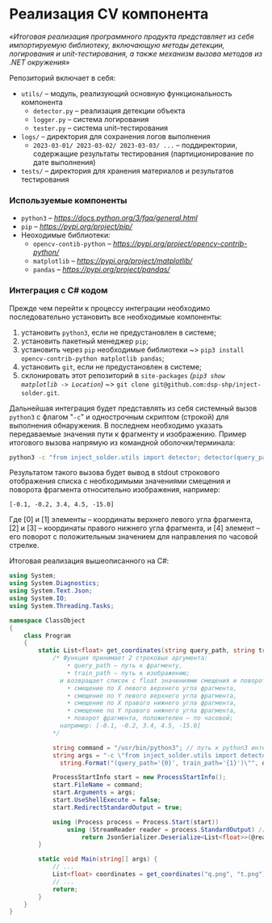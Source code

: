 # **Реализация CV компонента**
*«Итоговая реализация программного продукта представляет из себя импортируемую библиотеку, включающую методы детекции, логирования и unit-тестирования, а также механизм вызова методов из .NET окружения»*

Репозиторий включает в себя:
- ```utils/``` – модуль, реализующий основную функциональность компонента
  - ```detector.py``` – реализация детекции объекта
  - ```logger.py``` – система логирования
  - ```tester.py``` – система unit–тестирования
- ```logs/``` – директория для сохранения логов выполнения
  - ```2023-03-01/ 2023-03-02/ 2023-03-03/ ...``` – поддиректории, содержащие результаты тестирования (партиционирование по дате выполнения) 
- ```tests/``` – директория для хранения материалов и результатов тестирования

### Используемые компоненты
- ```python3``` – *https://docs.python.org/3/faq/general.html*
- ```pip``` – *https://pypi.org/project/pip/*
- Неоходимые библиотеки: 
  - ```opencv-contib-python``` – *https://pypi.org/project/opencv-contrib-python/*
  - ```matplotlib``` – *https://pypi.org/project/matplotlib/*
  - ```pandas``` – *https://pypi.org/project/pandas/*

### Интеграция с C# кодом

Прежде чем перейти к процессу интеграции необходимо последовательно установить все необходимые компоненты:
1. установить ```python3```, если не предустановлен в системе;
1. установить пакетный менеджер ```pip```;
1. установить через ```pip``` необходимые библиотеки ~> ```pip3 install opencv-contrib-python matplotlib pandas```;
1. установить ```git```, если не предустановлен в системе;
1. склонировать этот репозиторий в ```site-packages``` *(```pip3 show matplotlib -> Location```)* ~> ```git clone git@github.com:dsp-shp/inject-solder.git```.

Дальнейшая интеграция будет представлять из себя системный вызов ```python3``` с флагом "```-c```" и однострочным скриптом (строкой) для выполнения обнаружения. В последнем необходимо указать передаваемые значения пути к фрагменту и изображению. Пример итогового вызова напрямую из командной оболочки/терминала:
```bash
python3 -c "from inject_solder.utils import detector; detector(query_path='q.png', train_path='t.png')"
```
Результатом такого вызова будет вывод в stdout строкового отображения списка с необходимыми значениями смещения и поворота фрагмента относительно изображения, например:
```
[-0.1, -0.2, 3.4, 4.5, -15.0]
```
Где [0] и [1] элементы – координаты верхнего левого угла фрагмента, [2] и [3] – координаты правого нижнего угла фрагмента, и [4] элемент – его поворот с положительным значением для направления по часовой стрелке.

Итоговая реализация вышеописанного на C#:

```c#
using System;
using System.Diagnostics;
using System.Text.Json;
using System.IO;
using System.Threading.Tasks;

namespace ClassObject
{
    class Program 
    {
        static List<float> get_coordinates(string query_path, string train_path) {
            /* Функция принимает 2 строковых аргумента:
                • query_path – путь к фрагменту,
                • train_path – путь к изображению;
              и возвращает список с float значениями смещения и поворота:
                • смещение по Х левого верхнего угла фрагмента,
                • смещение по Y левого верхнего угла фрагмента,
                • смещение по Х правого нижнего угла фрагмента,
                • смещение по Y правого нижнего угла фрагмента,
                • поворот фрагмента, положителен – по часовой;
              например: [-0.1, -0.2, 3.4, 4.5, -15.0]
            */

            string command = "/usr/bin/python3"; // путь к python3 интерпретатору: python3 -c "import sys; print(sys.executable)"
            string args = "-c \"from inject_solder.utils import detector; detector" + 
              string.Format("(query_path='{0}', train_path='{1}')\"", query_path, train_path); // выполняемый скрипт

            ProcessStartInfo start = new ProcessStartInfo();
            start.FileName = command;
            start.Arguments = args;
            start.UseShellExecute = false;
            start.RedirectStandardOutput = true;

            using (Process process = Process.Start(start))
                using (StreamReader reader = process.StandardOutput) // чтение результата из stdout
                    return JsonSerializer.Deserialize<List<float>>(@reader.ReadToEnd()); // десериализация строкового списка
        }

        static void Main(string[] args) {
            // ...
            List<float> coordinates = get_coordinates("q.png", "t.png");
            // ...
            return;
        }
    }
}
```